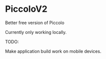 # PiccoloV2
Better free version of Piccolo

Currently only working locally.

TODO:

Make application build work on mobile devices.